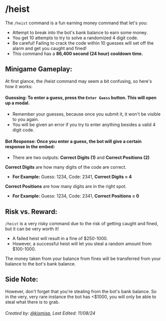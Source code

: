 # /heist

The `/heist` command is a fun earning money command that let's you:
- Attempt to break into the bot's bank balance to earn some money.
- You get 10 attempts to try to solve a randomized 4 digit code.
- Be careful! Failing to crack the code within 10 guesses will set off the alarm and get you caught and fined!
- This command has a **86,400 second (24 hour) cooldown time.**

## Minigame Gameplay:

At first glance, the /heist command may seem a bit confusing, so here's how it works:

#### Guessing: To enter a guess, press the `Enter Guess` button. This will open up a modal.
- Remember your guesses, because once you submit it, it won't be visible to you again.
- You will be given an error if you try to enter anything besides a valid 4 digit code.

#### Bot Response: Once you enter a guess, the bot will give a certain response in the embed:
- There are two outputs: **Correct Digits (1)** and **Correct Positions (2)**

**Correct Digits** are how many digits of the code are correct.
- **For Example:** Guess: 1234, Code: 2341, **Correct Digits = 4**

**Correct Positions** are how many digits are in the right spot.
- **For Example:** Guess: 1234, Code: 2341, **Correct Positions = 0**

## Risk vs. Reward:

`/heist` is a very risky command due to the risk of getting caught and fined, but it can be very worth it!
- A failed heist will result in a fine of $250-1000.
- However, a successful heist will let you steal a random amount from $100-1000.

The money taken from your balance from fines will be transferred from your balance to the bot's bank balance.

## Side Note:
However, don't forget that you're stealing from the bot's bank balance. So in the very, very rare instance the bot has <$1000, you will only be able to steal what there is to grab.


###### Created by: [@kismisp](https://discordapp.com/users/1206865169846632450), Last Edited: 11/08/24
